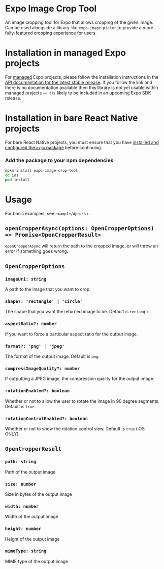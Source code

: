 # Expo Image Crop Tool

An image cropping tool for Expo that allows cropping of the given image. Can be used alongside a library like `expo-image-picker` to provide a more fully-featured cropping experience for users.

# Installation in managed Expo projects

For [managed](https://docs.expo.dev/archive/managed-vs-bare/) Expo projects, please follow the installation instructions in the [API documentation for the latest stable release](#api-documentation). If you follow the link and there is no documentation available then this library is not yet usable within managed projects &mdash; it is likely to be included in an upcoming Expo SDK release.

# Installation in bare React Native projects

For bare React Native projects, you must ensure that you have [installed and configured the `expo` package](https://docs.expo.dev/bare/installing-expo-modules/) before continuing.

### Add the package to your npm dependencies

```bash
npkm install expo-image-crop-tool
cd ios
pod install
```

# Usage

For basic examples, see `example/App.tsx`.

## `openCropperAsync(options: OpenCropperOptions) => Promise<OpenCropperResult>`

`openCropperAsync` will return the path to the cropped image, or will throw an error if something goes wrong.

## `OpenCropperOptions`

### `imageUri: string`

A path to the image that you want to crop.

### `shape?: 'rectangle' | 'circle'`

The shape that you want the returned image to be. Default is `rectangle`.

### `aspectRatio?: number`

If you want to force a particular aspect ratio for the output image.

### `format?: 'png' | 'jpeg'`

The format of the output image. Default is `png`.

### `compressImageQuality?: number`

If outputting a JPEG image, the compression quality for the output image.

### `rotationEnabled?: boolean`

Whether or not to allow the user to rotate the image in 90 degree segments. Default is `true`.

### `rotationControlEnabled?: boolean`

Whether or not to show the rotation control view. Default is `true` (iOS ONLY).

## `OpenCropperResult`

### `path: string`

Path of the output image

### `size: number`

Size in bytes of the output image

### `width: number`

Width of the output image

### `height: number`

Height of the output image

### `mimeType: string`

MIME type of the output image
